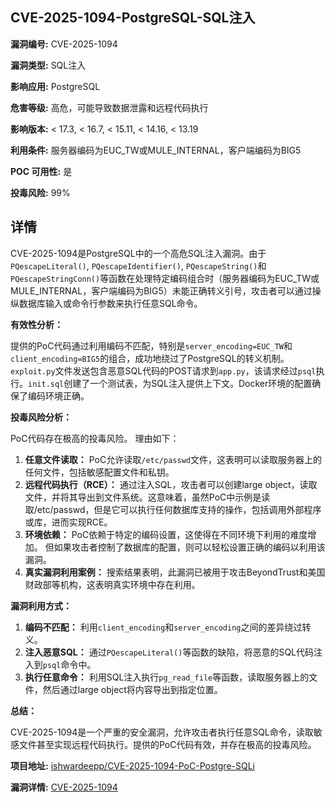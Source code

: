 ## CVE-2025-1094-PostgreSQL-SQL注入

**漏洞编号:** CVE-2025-1094

**漏洞类型:** SQL注入

**影响应用:** PostgreSQL

**危害等级:** 高危，可能导致数据泄露和远程代码执行

**影响版本:** < 17.3, < 16.7, < 15.11, < 14.16, < 13.19

**利用条件:** 服务器编码为EUC_TW或MULE_INTERNAL，客户端编码为BIG5

**POC 可用性:** 是

**投毒风险:** 99%

## 详情

CVE-2025-1094是PostgreSQL中的一个高危SQL注入漏洞。由于`PQescapeLiteral()`, `PQescapeIdentifier()`, `PQescapeString()`和`PQescapeStringConn()`等函数在处理特定编码组合时（服务器编码为EUC_TW或MULE_INTERNAL，客户端编码为BIG5）未能正确转义引号，攻击者可以通过操纵数据库输入或命令行参数来执行任意SQL命令。

**有效性分析：**

提供的PoC代码通过利用编码不匹配，特别是`server_encoding=EUC_TW`和`client_encoding=BIG5`的组合，成功地绕过了PostgreSQL的转义机制。`exploit.py`文件发送包含恶意SQL代码的POST请求到`app.py`，该请求经过`psql`执行。`init.sql`创建了一个测试表，为SQL注入提供上下文。Docker环境的配置确保了编码环境正确。

**投毒风险分析：**

PoC代码存在极高的投毒风险。 理由如下：

1.  **任意文件读取：** PoC允许读取`/etc/passwd`文件，这表明可以读取服务器上的任何文件，包括敏感配置文件和私钥。
2.  **远程代码执行（RCE）：** 通过注入SQL，攻击者可以创建large object，读取文件，并将其导出到文件系统。这意味着，虽然PoC中示例是读取/etc/passwd，但是它可以执行任何数据库支持的操作，包括调用外部程序或库，进而实现RCE。
3.  **环境依赖：** PoC依赖于特定的编码设置，这使得在不同环境下利用的难度增加。 但如果攻击者控制了数据库的配置，则可以轻松设置正确的编码以利用该漏洞。
4.  **真实漏洞利用案例：** 搜索结果表明，此漏洞已被用于攻击BeyondTrust和美国财政部等机构，这表明真实环境中存在利用。

**漏洞利用方式：**

1.  **编码不匹配：** 利用`client_encoding`和`server_encoding`之间的差异绕过转义。
2.  **注入恶意SQL：** 通过`PQescapeLiteral()`等函数的缺陷，将恶意的SQL代码注入到`psql`命令中。
3.  **执行任意命令：**  利用SQL注入执行`pg_read_file`等函数，读取服务器上的文件，然后通过large object将内容导出到指定位置。

**总结：**

CVE-2025-1094是一个严重的安全漏洞，允许攻击者执行任意SQL命令，读取敏感文件甚至实现远程代码执行。提供的PoC代码有效，并存在极高的投毒风险。

**项目地址:** [ishwardeepp/CVE-2025-1094-PoC-Postgre-SQLi](https://github.com/ishwardeepp/CVE-2025-1094-PoC-Postgre-SQLi)

**漏洞详情:** [CVE-2025-1094](https://nvd.nist.gov/vuln/detail/CVE-2025-1094)